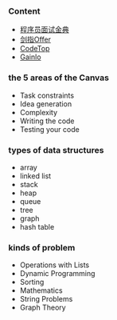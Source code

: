 ### Content
- [程序员面试金典](https://leetcode-cn.com/problem-list/xb9lfcwi/)
- [剑指Offer](https://leetcode-cn.com/problem-list/xb9nqhhg/)
- [CodeTop](https://codetop.cc/home)
- [Gainlo](http://blog.gainlo.co/index.php/category/coding-interview-questions/)

### the 5 areas of the Canvas
- Task constraints
- Idea generation
- Complexity
- Writing the code
- Testing your code

### types of data structures
- array
- linked list
- stack
- heap
- queue
- tree
- graph
- hash table

### kinds of problem
- Operations with Lists
- Dynamic Programming
- Sorting
- Mathematics
- String Problems
- Graph Theory